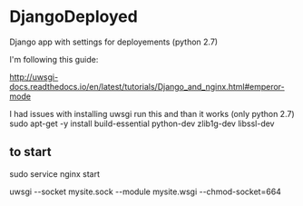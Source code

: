# DjangoDeployed

Django app with settings for deployements (python 2.7)

I'm following this guide:

http://uwsgi-docs.readthedocs.io/en/latest/tutorials/Django_and_nginx.html#emperor-mode

I had issues with installing uwsgi
run this and than it works (only python 2.7)
sudo apt-get -y install build-essential python-dev zlib1g-dev libssl-dev

## to start

sudo service nginx start

uwsgi --socket mysite.sock --module mysite.wsgi --chmod-socket=664


